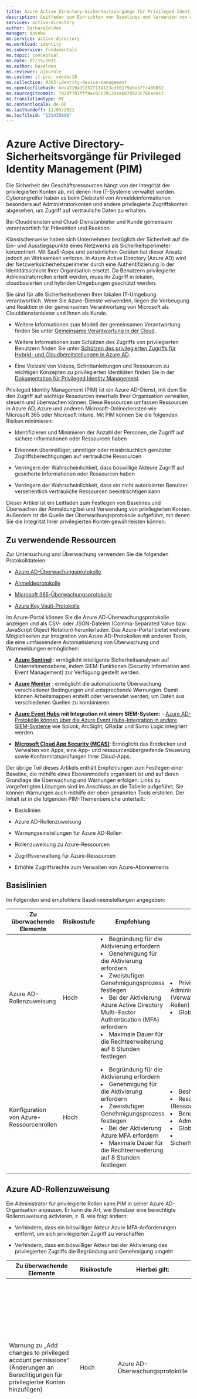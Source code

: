```yaml
---
title: Azure Active Directory-Sicherheitsvorgänge für Privileged Identity Management
description: Leitfaden zum Einrichten von Baselines und Verwenden von Azure Active Directory Privileged Identity Management (PIM) zum Überwachen und Warnen bei potenziellen Problemen mit Konten, die mit PIM verwaltet werden
services: active-directory
author: BarbaraSelden
manager: daveba
ms.service: active-directory
ms.workload: identity
ms.subservice: fundamentals
ms.topic: conceptual
ms.date: 07/15/2021
ms.author: baselden
ms.reviewer: ajburnle
ms.custom: it-pro, seodec18
ms.collection: M365-identity-device-management
ms.openlocfilehash: bdca219a352527114123cdf0179a5eb7fc486852
ms.sourcegitcommit: 702df701fff4ec6cc39134aa607d023c766adec3
ms.translationtype: HT
ms.contentlocale: de-DE
ms.lasthandoff: 11/03/2021
ms.locfileid: "131435890"
---
```

# <a name="azure-active-directory-security-operations-for-privileged-identity-management-pim"></a>Azure Active Directory-Sicherheitsvorgänge für Privileged Identity Management (PIM)

Die Sicherheit der Geschäftsressourcen hängt von der Integrität der privilegierten Konten ab, mit denen Ihre IT-Systeme verwaltet werden. Cyberangreifer haben es beim Diebstahl von Anmeldeinformationen besonders auf Administratorkonten und andere privilegierte Zugriffskonten abgesehen, um Zugriff auf vertrauliche Daten zu erhalten.

Bei Clouddiensten sind Cloud-Dienstanbieter und Kunde gemeinsam verantwortlich für Prävention und Reaktion. 

Klassischerweise haben sich Unternehmen bezüglich der Sicherheit auf die Ein- und Ausstiegspunkte eines Netzwerks als Sicherheitsperimeter konzentriert. Mit SaaS-Apps und persönlichen Geräten hat dieser Ansatz jedoch an Wirksamkeit verloren. In Azure Active Directory (Azure AD) wird der Netzwerksicherheitsperimeter durch eine Authentifizierung in der Identitätsschicht Ihrer Organisation ersetzt. Da Benutzern privilegierte Administratorrollen erteilt werden, muss ihr Zugriff in lokalen, cloudbasierten und hybriden Umgebungen geschützt werden.

Sie sind für alle Sicherheitsebenen Ihrer lokalen IT-Umgebung verantwortlich. Wenn Sie Azure-Dienste verwenden, liegen die Vorbeugung und Reaktion in der gemeinsamen Verantwortung von Microsoft als Clouddienstanbieter und Ihnen als Kunde. 

* Weitere Informationen zum Modell der gemeinsamen Verantwortung finden Sie unter [Gemeinsame Verantwortung in der Cloud](../../security/fundamentals/shared-responsibility.md).

* Weitere Informationen zum Schützen des Zugriffs von privilegierten Benutzern finden Sie unter [Schützen des privilegierten Zugriffs für Hybrid- und Cloudbereitstellungen in Azure AD](../roles/security-planning.md).

* Eine Vielzahl von Videos, Schrittanleitungen und Ressourcen zu wichtigen Konzepten zu privilegierten Identitäten finden Sie in der [Dokumentation für Privileged Identity Management](../privileged-identity-management/index.yml). 

Privileged Identity Management (PIM) ist ein Azure AD-Dienst, mit dem Sie den Zugriff auf wichtige Ressourcen innerhalb Ihrer Organisation verwalten, steuern und überwachen können. Diese Ressourcen umfassen Ressourcen in Azure AD, Azure und anderen Microsoft-Onlinediensten wie Microsoft 365 oder Microsoft Intune. Mit PIM können Sie die folgenden Risiken minimieren:

* Identifizieren und Minimieren der Anzahl der Personen, die Zugriff auf sichere Informationen oder Ressourcen haben

* Erkennen übermäßiger, unnötiger oder missbräuchlich genutzter Zugriffsberechtigungen auf vertrauliche Ressourcen

* Verringern der Wahrscheinlichkeit, dass böswillige Akteure Zugriff auf gesicherte Informationen oder Ressourcen haben

* Verringern der Wahrscheinlichkeit, dass ein nicht autorisierter Benutzer versehentlich vertrauliche Ressourcen beeinträchtigen kann

Dieser Artikel ist ein Leitfaden zum Festlegen von Baselines und Überwachen der Anmeldung bei und Verwendung von privilegierten Konten. Außerdem ist die Quelle der Überwachungsprotokolle aufgeführt, mit denen Sie die Integrität Ihrer privilegierten Konten gewährleisten können. 

## <a name="where-to-look"></a>Zu verwendende Ressourcen

Zur Untersuchung und Überwachung verwenden Sie die folgenden Protokolldateien: 

* [Azure AD-Überwachungsprotokolle](../reports-monitoring/concept-audit-logs.md)

* [Anmeldeprotokolle](../reports-monitoring/concept-all-sign-ins.md)

* [Microsoft 365-Überwachungsprotokolle](/microsoft-365/compliance/auditing-solutions-overview) 

* [Azure Key Vault-Protokolle](../../key-vault/general/logging.md?tabs=Vault)

Im Azure-Portal können Sie die Azure AD-Überwachungsprotokolle anzeigen und als CSV- oder JSON-Dateien (Comma-Separated Value bzw. JavaScript Object Notation) herunterladen. Das Azure-Portal bietet mehrere Möglichkeiten zur Integration von Azure AD-Protokollen mit anderen Tools, die eine umfassendere Automatisierung von Überwachung und Warnmeldungen ermöglichen:

* [**Azure Sentinel**](../../sentinel/overview.md) : ermöglicht intelligente Sicherheitsanalysen auf Unternehmensebene, indem SIEM-Funktionen (Security Information and Event Management) zur Verfügung gestellt werden. 

* [**Azure Monitor**](../../azure-monitor/overview.md) : ermöglicht die automatisierte Überwachung verschiedener Bedingungen und entsprechende Warnungen. Damit können Arbeitsmappen erstellt oder verwendet werden, um Daten aus verschiedenen Quellen zu kombinieren.

* [**Azure Event Hubs**](../../event-hubs/event-hubs-about.md) **mit Integration mit einem SIEM-System:** - [ Azure AD-Protokolle können über die Azure Event Hubs-Integration in andere SIEM-Systeme](../reports-monitoring/tutorial-azure-monitor-stream-logs-to-event-hub.md) wie Splunk, ArcSight, QRadar und Sumo Logic integriert werden.

* [**Microsoft Cloud App Security (MCAS)**](/cloud-app-security/what-is-cloud-app-security): Ermöglicht das Entdecken und Verwalten von Apps, eine App- und ressourcenübergreifende Steuerung sowie Konformitätsprüfungen Ihrer Cloud-Apps. 

Der übrige Teil dieses Artikels enthält Empfehlungen zum Festlegen einer Baseline, die mithilfe eines Ebenenmodells organisiert ist und auf deren Grundlage die Überwachung und Warnungen erfolgen. Links zu vorgefertigten Lösungen sind im Anschluss an die Tabelle aufgeführt. Sie können Warnungen auch mithilfe der oben genannten Tools erstellen. Der Inhalt ist in die folgenden PIM-Themenbereiche unterteilt:

* Basislinien

* Azure AD-Rollenzuweisung 

* Warnungseinstellungen für Azure AD-Rollen

* Rollenzuweisung zu Azure-Ressourcen

* Zugriffsverwaltung für Azure-Ressourcen

* Erhöhte Zugriffsrechte zum Verwalten von Azure-Abonnements

## <a name="baselines"></a>Basislinien

Im Folgenden sind empfohlene Baselineeinstellungen angegeben:

| Zu überwachende Elemente| Risikostufe| Empfehlung| Rollen| Notizen |
| - |- |- |- |- |
| Azure AD-Rollenzuweisung| Hoch| <li>Begründung für die Aktivierung erfordern<li>Genehmigung für die Aktivierung erfordern<li>Zweistufigen Genehmigungsprozess festlegen<li>Bei der Aktivierung Azure Active Directory Multi-Factor Authentication (MFA) erfordern<li>Maximale Dauer für die Rechteerweiterung auf 8 Stunden festlegen| <li>Privileged Role Administration (Verwaltung privilegierter Rollen)<li>Globaler Administrator| Ein Administrator für privilegierte Rollen kann PIM in seiner Azure AD-Organisation anpassen und hierbei auch die Art ändern, in der Benutzer eine berechtigte Rollenzuweisung aktivieren. |
| Konfiguration von Azure-Ressourcenrollen| Hoch| <li>Begründung für die Aktivierung erfordern<li>Genehmigung für die Aktivierung erfordern<li>Zweistufigen Genehmigungsprozess festlegen<li>Bei der Aktivierung Azure MFA erfordern<li>Maximale Dauer für die Rechteerweiterung auf 8 Stunden festlegen| <li>Besitzer<li>Resource Administrator (Ressourcenadministrator)<li>Benutzerzugriff <li>Administrator<li>Globaler Administrator<li>Sicherheitsadministrator| Wenn es sich um keine geplante Änderung handelt, sollten Sie sie sofort untersuchen. Diese Einstellung könnte einem Angreifer Zugriff auf Azure-Abonnements in Ihrer Umgebung ermöglichen. |


## <a name="azure-ad-roles-assignment"></a>Azure AD-Rollenzuweisung

Ein Administrator für privilegierte Rollen kann PIM in seiner Azure AD-Organisation anpassen. Er kann die Art, wie Benutzer eine berechtigte Rollenzuweisung aktivieren, z. B. wie folgt ändern:

* Verhindern, dass ein böswilliger Akteur Azure MFA-Anforderungen entfernt, um sich privilegierten Zugriff zu verschaffen

* Verhindern, dass ein böswilliger Akteur bei der Aktivierung des privilegierten Zugriffs die Begründung und Genehmigung umgeht

| Zu überwachende Elemente| Risikostufe| Hierbei gilt:| Filter/Unterfilter| Notizen |
| - |- |- |- |- |
| Warnung zu „Add changes to privileged account permissions“ (Änderungen an Berechtigungen für privilegierter Konten hinzufügen)| Hoch| Azure AD-Überwachungsprotokolle| Kategorie = Role Management (Rollenverwaltung)<br>- und -<br>Aktivitätstyp – Add eligible member (permanent) (Berechtigtes Mitglied hinzufügen (dauerhaft)) <br>- und -<br>Aktivitätstyp – Add eligible member (eligible) (Berechtigtes Mitglied hinzufügen (berechtigt)) <br>- und -<br>Status = Erfolg/Fehler<br>- und -<br>Geänderte Eigenschaften = Role.DisplayName| Überwachen Sie Änderungen an den Rollen „Administrator für privilegierte Rollen“ und „Globaler Administrator“, und richten Sie Warnungen für jegliche Änderungen ein. <li>Dies kann ein Hinweis darauf sein, dass ein Angreifer versucht, Berechtigungen zum Ändern von Rollenzuweisungseinstellungen zu erlangen.<li> Wenn Sie keinen Schwellenwert definieren, sollten Sie für Benutzer bei 4 Änderungen innerhalb von 60 Minuten und für privilegierte Konten bei 2 Änderungen innerhalb von 60 Minuten warnen. |
| Warnung bei Änderungen der Massenlöschung von Berechtigungen privilegierter Konten| Hoch| Azure AD-Überwachungsprotokolle| Kategorie = Role Management (Rollenverwaltung)<br>- und -<br>Aktivitätstyp – Remove eligible member (permanent) (Berechtigtes Mitglied entfernen (dauerhaft)) <br>- und -<br>Aktivitätstyp – Remove eligible member (eligible) (Berechtigtes Mitglied entfernen (berechtigt)) <br>- und -<br>Status = Erfolg/Fehler<br>- und -<br>Geänderte Eigenschaften = Role.DisplayName| Wenn es sich um keine geplante Änderung handelt, sollten Sie sie sofort untersuchen. Diese Einstellung könnte einem Angreifer Zugriff auf Azure-Abonnements in Ihrer Umgebung ermöglichen. |
| Änderungen an den PIM-Einstellungen| Hoch| Azure AD-Überwachungsprotokoll| Dienst = PIM<br>- und -<br>Kategorie = Role Management (Rollenverwaltung)<br>- und -<br>Aktivitätstyp = Rolleneinstellung in PIM aktualisieren<br>- und -<br>Statusursache = MFA on activation disabled (MFA bei Aktivierung deaktiviert) (Beispiel)| Überwachen Sie Änderungen an den Rollen „Administrator für privilegierte Rollen“ und „Globaler Administrator“, und richten Sie Warnungen für jegliche Änderungen ein. <li>Dies kann ein Hinweis darauf sein, dass ein Angreifer bereits Zugriff erhalten hat und die Einstellungen für Rollenzuweisungen ändern kann.<li>Eine dieser Aktionen könnte die Sicherheit der PIM-Rechteerweiterung verringern und Angreifern den Zugriff auf ein privilegiertes Konto erleichtern. |
| Rechteerweiterungen genehmigen und verweigern| Hoch| Azure AD-Überwachungsprotokoll| Dienst = Zugriffsüberprüfung<br>- und -<br>Kategorie = Benutzerverwaltung<br>- und -<br>Aktivitätstyp = Anforderung genehmigt/abgelehnt<br>- und -<br>Initiated actor (Initiierender Akteur) = UPN| Alle Rechteerweiterungen sollten überwacht werden. Protokollieren Sie alle Rechteerweiterungen. Dies sollte eine eindeutige Zeitskala eines Angriffs bieten. |
| Deaktivierung von Warnungseinstellungen| Hoch| Azure AD-Überwachungsprotokolle| Dienst = PIM<br>- und -<br>Kategorie = Role Management (Rollenverwaltung)<br>- und -<br>Aktivitätstyp = Disable PIM Alert (PIM-Warnung deaktivieren)<br>- und -<br>Status = Erfolg/Fehler| Lassen Sie immer warnen. <li>Hilft bei der Erkennung böswilliger Akteure, die Warnungen zu Azure MFA-Anforderungen entfernen, um sich privilegierten Zugriff zu verschaffen<li>Hilft bei der Erkennung verdächtiger oder unsicherer Aktivitäten |


Weitere Informationen zum Identifizieren von Änderungen an Rolleneinstellungen im Azure AD-Überwachungsprotokoll finden Sie unter [Anzeigen des Überwachungsverlaufs für Azure AD-Rollen in Privileged Identity Management](../privileged-identity-management/pim-how-to-use-audit-log.md). 

## <a name="azure-resource-role-assignment"></a>Rollenzuweisung zu Azure-Ressourcen

Die Überwachung von Azure-Ressourcenrollenzuweisungen bietet Einblick in Aktivitäten und Aktivierungen für Ressourcenrollen. Diese können missbraucht werden, um eine Angriffsfläche für eine Ressource zu schaffen. Wenn Sie solche Aktivitäten überwachen, versuchen Sie, Folgendes zu erkennen:

* Abfragen von Rollenzuweisungen für bestimmte Ressourcen

* Rollenzuweisungen für alle untergeordneten Ressourcen

* Alle Änderungen an aktiven und berechtigten Rollenzuweisungen

| Zu überwachende Elemente| Risikostufe| Hierbei gilt:| Filter/Unterfilter| Notizen |
| - |- |- |- |- |
| Überwachungswarnungen, Ressourcenüberwachungsprotokoll auf Aktivitäten für privilegierte Konten überprüfen| Hoch| In PIM, unter „Azure-Ressourcen“, „Ressourcenüberwachung“| Aktion: Hinzufügen von berechtigtem Mitglied zu Rolle in PIM abgeschlossen (zeitgebunden) <br>- und -<br>Primäres Ziel <br>- und -<br>Type User (Typbenutzer)<br>- und -<br>Status = Erfolgreich<br>| Lassen Sie immer warnen. Hilft bei der Erkennung eines böswilligen Akteurs, der berechtigte Rollen hinzufügt, um alle Ressourcen in Azure zu verwalten |
| Überwachungswarnungen, Ressourcenüberwachung für die Deaktivierung von Warnungen| Medium| In PIM, unter „Azure-Ressourcen“, „Ressourcenüberwachung“| Aktion: Warnung deaktivieren<br>- und -<br>Primäres Ziel: Zu viele Besitzer zu Ressource zugewiesen<br>- und -<br>Status = Erfolgreich| Hilft bei der Erkennung eines böswilligen Akteurs, der Warnungen im Warnungsbereich deaktiviert, womit die Untersuchung böswilliger Aktivitäten umgangen werden kann |
| Überwachungswarnungen, Ressourcenüberwachung für die Deaktivierung von Warnungen| Medium| In PIM, unter „Azure-Ressourcen“, „Ressourcenüberwachung“| Aktion: Warnung deaktivieren<br>- und -<br>Primäres Ziel: Zu viele dauerhafte Besitzer zu Ressource zugewiesen<br>- und -<br>Status = Erfolgreich| Hindern Sie böswillige Akteure daran, Warnungen im Warnungsbereich zu deaktivieren, womit die Untersuchung böswilliger Aktivitäten umgangen werden kann. |
| Überwachungswarnungen, Ressourcenüberwachung für die Deaktivierung von Warnungen| Medium| In PIM, unter „Azure-Ressourcen“, „Ressourcenüberwachung“| Aktion: Warnung deaktivieren<br>- und -<br>Primäres Ziel: Doppelte Rolle erstellt<br>- und -<br>Status = Erfolgreich| Hindern Sie böswillige Akteure daran, Warnungen im Warnungsbereich zu deaktivieren, womit die Untersuchung böswilliger Aktivitäten umgangen werden kann. |


Weitere Informationen zum Konfigurieren von Warnungen und Überwachen von Azure-Ressourcenrollen finden Sie unter:

* [Konfigurieren von Sicherheitswarnungen für Azure-Ressourcenrollen in Privileged Identity Management](../privileged-identity-management/pim-resource-roles-configure-alerts.md)

* [Anzeigen von Aktivitäten und des Überwachungsverlaufs für Azure-Ressourcenrollen in Privileged Identity Management](../privileged-identity-management/azure-pim-resource-rbac.md)

## <a name="access-management-for-azure-resources-and-subscriptions"></a>Zugriffsverwaltung für Azure-Ressourcen und -Abonnements

Benutzer oder Mitglieder von Gruppen, die der Abonnementsrolle „Besitzer“ oder „Benutzerzugriffsadministrator“ zugewiesen sind, sowie globale Azure AD-Administratoren, die die Abonnementverwaltung in Azure AD ermöglichen, haben standardmäßig Ressourcenadministratorberechtigungen. Diese Administratoren können Rollen zuweisen, Rolleneinstellungen konfigurieren und mit Privileged Identity Management (PIM) den Zugriff auf Azure-Ressourcen überprüfen. 

Ein Benutzer mit Ressourcenadministratorberechtigungen kann PIM für Ressourcen verwalten. Das damit einhergehende Risiko, das Sie überwachen und minimieren müssen, besteht darin, dass die Funktion böswilligen Akteuren privilegierten Zugriff auf Azure-Abonnementressourcen wie VMs oder Speicherkonten ermöglichen kann.

| Zu überwachende Elemente| Risikostufe| Hierbei gilt:| Filter/Unterfilter| Notizen |
| - |- |- |- |- |
| Höhenangaben| Hoch| Azure AD, unter „Verwalten“, „Eigenschaften“| Überprüfen Sie die Einstellung in regelmäßigen Abständen.<br>Zugriffsverwaltung für Azure-Ressourcen| Globale Administratoren können Rechte erhöhen, indem sie die Zugriffsverwaltung für Azure-Ressourcen aktivieren.<br>Vergewissern Sie sich, dass keine böswilligen Akteure über Berechtigungen für das Zuweisen von Rollen in allen Azure-Abonnements und -Verwaltungsgruppen verfügen, die mit Active Directory verknüpft sind. |


Weitere Informationen finden Sie unter [Zuweisen von Azure-Ressourcenrollen in Privileged Identity Management](../privileged-identity-management/pim-resource-roles-assign-roles.md).

## <a name="next-steps"></a>Nächste Schritte
Weitere Informationen finden Sie in den folgenden Artikeln im Leitfaden zu Sicherheitsvorgängen:

[Azure AD: Übersicht über Sicherheitsvorgänge](security-operations-introduction.md)

[Sicherheitsvorgänge für Benutzerkonten](security-operations-user-accounts.md)

[Sicherheitsvorgänge für privilegierte Konten](security-operations-privileged-accounts.md)

[Sicherheitsvorgänge für Privileged Identity Management](security-operations-privileged-identity-management.md)

[Sicherheitsvorgänge für Anwendungen](security-operations-applications.md)

[Sicherheitsvorgänge für Geräte](security-operations-devices.md)
 
[Sicherheitsvorgänge für die Infrastruktur](security-operations-infrastructure.md)

